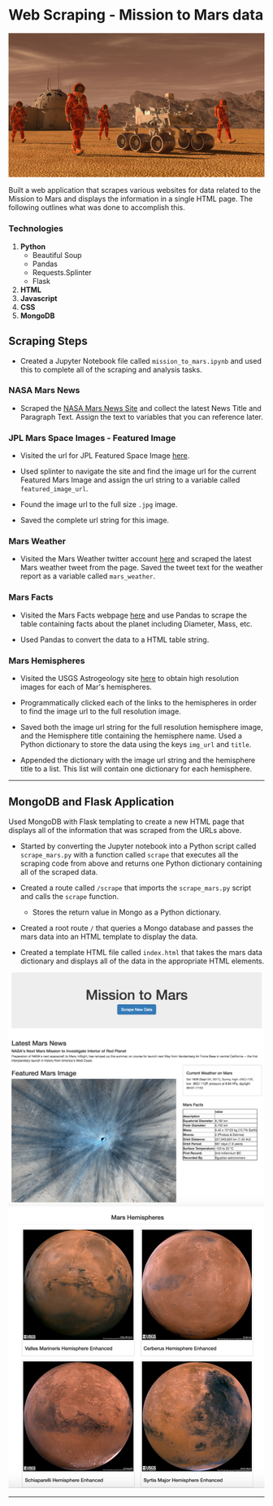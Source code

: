 # Web Scraping - Mission to Mars data

![mission_to_mars](Images/mission_to_mars.png)

Built a web application that scrapes various websites for data related to the Mission to Mars and displays the information in a single HTML page. The following outlines what was done to accomplish this.

### Technologies

1. **Python**
	* Beautiful Soup
	* Pandas
	* Requests.Splinter
	* Flask
2. **HTML**
3. **Javascript**
4. **CSS**
5. **MongoDB**

## Scraping Steps

* Created a Jupyter Notebook file called `mission_to_mars.ipynb` and used this to complete all of the scraping and analysis tasks.

### NASA Mars News

* Scraped the [NASA Mars News Site](https://mars.nasa.gov/news/) and collect the latest News Title and Paragraph Text. Assign the text to variables that you can reference later.

### JPL Mars Space Images - Featured Image

* Visited the url for JPL Featured Space Image [here](https://www.jpl.nasa.gov/spaceimages/?search=&category=Mars).

* Used splinter to navigate the site and find the image url for the current Featured Mars Image and assign the url string to a variable called `featured_image_url`.

* Found the image url to the full size `.jpg` image.

* Saved the complete url string for this image.

### Mars Weather

* Visited the Mars Weather twitter account [here](https://twitter.com/marswxreport?lang=en) and scraped the latest Mars weather tweet from the page. Saved the tweet text for the weather report as a variable called `mars_weather`.

### Mars Facts

* Visited the Mars Facts webpage [here](https://space-facts.com/mars/) and use Pandas to scrape the table containing facts about the planet including Diameter, Mass, etc.

* Used Pandas to convert the data to a HTML table string.

### Mars Hemispheres

* Visited the USGS Astrogeology site [here](https://astrogeology.usgs.gov/search/results?q=hemisphere+enhanced&k1=target&v1=Mars) to obtain high resolution images for each of Mar's hemispheres.

* Programmatically clicked each of the links to the hemispheres in order to find the image url to the full resolution image.

* Saved both the image url string for the full resolution hemisphere image, and the Hemisphere title containing the hemisphere name. Used a Python dictionary to store the data using the keys `img_url` and `title`.

* Appended the dictionary with the image url string and the hemisphere title to a list. This list will contain one dictionary for each hemisphere.

- - -

## MongoDB and Flask Application

Used MongoDB with Flask templating to create a new HTML page that displays all of the information that was scraped from the URLs above.

* Started by converting the Jupyter notebook into a Python script called `scrape_mars.py` with a function called `scrape` that executes all the scraping code from above and returns one Python dictionary containing all of the scraped data.

* Created a route called `/scrape` that imports the `scrape_mars.py` script and calls the `scrape` function.

  * Stores the return value in Mongo as a Python dictionary.

* Created a root route `/` that queries a Mongo database and passes the mars data into an HTML template to display the data.

* Created a template HTML file called `index.html` that takes the mars data dictionary and displays all of the data in the appropriate HTML elements. 

![final_app_part1.png](Images/final_app_part1.png)
![final_app_part2.png](Images/final_app_part2.png)

- - -

